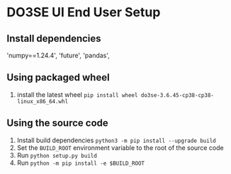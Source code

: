 # DO3SE UI End User Setup

## Install dependencies

'numpy==1.24.4',
'future',
'pandas',



## Using packaged wheel

1. install the latest wheel `pip install wheel do3se-3.6.45-cp38-cp38-linux_x86_64.whl`

## Using the source code

1. Install build dependencies `python3 -m pip install --upgrade build`
1. Set the `BUILD_ROOT` environment variable to the root of the source code
2. Run `python setup.py build`
3. Run `python -m pip install -e $BUILD_ROOT`
